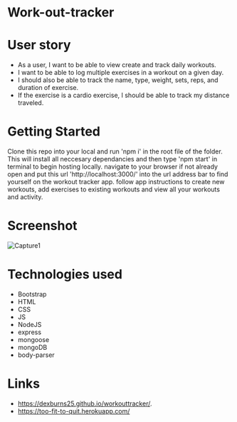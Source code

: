 
# Work-out-tracker

# User story

* As a user, I want to be able to view create and track daily workouts. 
* I want to be able to log multiple exercises in a workout on a given day. 
* I should also be able to track the name, type, weight, sets, reps, and duration of exercise. 
* If the exercise is a cardio exercise, I should be able to track my distance traveled.

# Getting Started

Clone this repo into your local and run 'npm i' in the root file of the folder. This will install all neccesary dependancies and then type 'npm start' in terminal to begin hosting locally. navigate to your browser if not already open and put this url 'http://localhost:3000/' into the url address bar to find yourself on the workout tracker app. follow app instructions to create new workouts, add exercises to existing workouts and view all your workouts and activity.

# Screenshot 
![Capture1](https://user-images.githubusercontent.com/71415601/106838554-87739e80-666a-11eb-80fb-3eedbbc4b2c1.JPG)

# Technologies used

* Bootstrap 
* HTML 
* CSS 
* JS  
* NodeJS 
* express
* mongoose
* mongoDB
* body-parser 

# Links
- https://dexburns25.github.io/workouttracker/.
- https://too-fit-to-quit.herokuapp.com/
